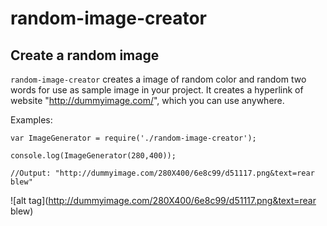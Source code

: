 # random-image-creator

## Create a random image

`random-image-creator` creates a image of random color and random two words for use as sample image in your project. It creates a hyperlink of website "http://dummyimage.com/", which you can use anywhere.

Examples:

    var ImageGenerator = require('./random-image-creator');

    console.log(ImageGenerator(280,400));
    
    //Output: "http://dummyimage.com/280X400/6e8c99/d51117.png&text=rear blew"


![alt tag](http://dummyimage.com/280X400/6e8c99/d51117.png&text=rear blew)